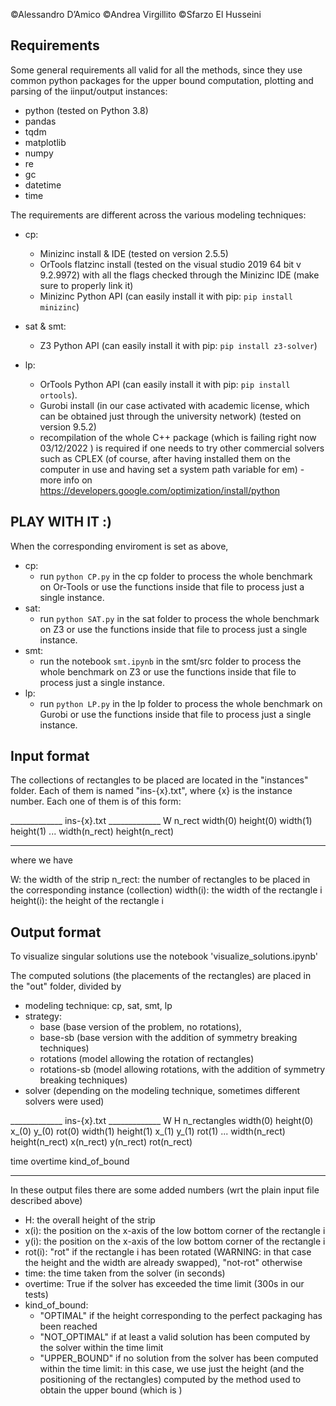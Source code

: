 ©Alessandro D’Amico ©Andrea Virgillito ©Sfarzo El Husseini



## Requirements
Some general requirements all valid for all the methods, since they use common python 
packages for the upper bound computation, plotting and parsing of the iinput/output instances:

- python (tested on Python 3.8)
- pandas
- tqdm
- matplotlib
- numpy
- re
- gc
- datetime
- time 


The requirements are different across the various modeling techniques:

- cp: 
	- Minizinc install & IDE (tested on version 2.5.5)
	- OrTools flatzinc install (tested on the visual studio 2019 64 bit v 9.2.9972) 
	  with all the flags checked through the Minizinc IDE (make sure to properly link it)
	- Minizinc Python API (can easily install it with pip: ``pip install minizinc``)

- sat & smt:
	- Z3 Python API (can easily install it with pip: ``pip install z3-solver``)
- lp:
	- OrTools Python API (can easily install it with pip: ``pip install ortools``).
	- Gurobi install (in our case activated with academic license, which can be obtained
	  just through the university network) (tested on version 9.5.2)
	- recompilation of the whole C++ package (which is failing right now 03/12/2022 )
	  is required if one needs to try other commercial solvers such as CPLEX 
	  (of course, after having installed them on the computer in use and having set a 
	  system path variable for em) - more info on 
	  https://developers.google.com/optimization/install/python
	
## PLAY WITH IT :)
When the corresponding enviroment is set as above,

- cp:
	- run ``python CP.py`` in the cp folder to process the whole benchmark on Or-Tools or use the functions
	  inside that file to process just a single instance.
- sat:
 	- run ``python SAT.py`` in the sat folder to process the whole benchmark on Z3 or use the functions
	  inside that file to process just a single instance.
- smt:
 	- run the notebook ``smt.ipynb`` in the smt/src folder to process the whole benchmark on Z3 or use the functions
	  inside that file to process just a single instance.
- lp:
 	- run ``python LP.py`` in the lp folder to process the whole benchmark on Gurobi or use the functions
	  inside that file to process just a single instance.




## Input format

The collections of rectangles to be placed are located in the 
"instances" folder.
Each of them is named "ins-{x}.txt", where {x} is the instance number.
Each one of them is of this form:

_____________ ins-{x}.txt _____________
 W
 n_rect
 width(0) height(0)
 width(1) height(1) 
 ...
 width(n_rect) height(n_rect) 
_____________________________________

where we have

W: the width of the strip
n_rect: the number of rectangles to be placed in the corresponding 
	instance (collection)
width(i): the width of the rectangle i
height(i): the height of the rectangle i
 

## Output format

To visualize singular solutions use the notebook 'visualize_solutions.ipynb'

The computed solutions (the placements of the rectangles) are placed in 
the "out" folder, divided by 
- modeling technique: cp, sat, smt, lp
- strategy: 
	- base (base version of the problem, no rotations), 
	- base-sb (base version with the addition of symmetry breaking 
	  techniques)
	- rotations (model allowing the rotation of rectangles)
	- rotations-sb (model allowing rotations, with the addition of 
	  symmetry breaking techniques)
- solver (depending on the modeling technique, sometimes different solvers
	  were used)

_____________ ins-{x}.txt _____________
 W H
 n_rectangles
 width(0) height(0) x_(0) y_(0) rot(0)
 width(1) height(1) x_(1) y_(1) rot(1)
 ...
 width(n_rect) height(n_rect) x(n_rect) y(n_rect) rot(n_rect)

 time
 overtime
 kind_of_bound
_____________________________________

In these output files there are some added numbers (wrt the plain input file described above)

- H: the overall height of the strip
- x(i): the position on the x-axis of the low bottom corner of the 
	   rectangle i 
- y(i): the position on the x-axis of the low bottom corner of the 
	   rectangle i
- rot(i): "rot" if the rectangle i has been rotated (WARNING: in that 
	    case the height and the width are already swapped),
	    "not-rot" otherwise
- time: the time taken from the solver (in seconds)
- overtime: True if the solver has exceeded the time limit (300s in our tests)
- kind_of_bound: 
	- "OPTIMAL" if the height corresponding to the perfect packaging has been reached
	- "NOT_OPTIMAL" if at least a valid solution has been computed by the solver within the time limit
	- "UPPER_BOUND" if no solution from the solver has been computed within the time limit:
	  in this case, we use just the height (and the positioning of the rectangles)
	  computed by the method used to obtain the upper bound (which is )    
